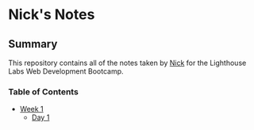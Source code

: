 # Nick's Notes

## Summary

This repository contains all of the notes taken by [Nick](https://github.com/nrpope) for the Lighthouse Labs Web Development Bootcamp.

### Table of Contents

- [Week 1](/Week_1)
  - [Day 1](/Week_1/Day_1)
